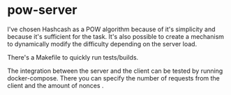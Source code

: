 # pow-server

I've chosen Hashcash as a POW algorithm because of it's simplicity and because it's sufficient for the task. It's also possible to create a mechanism to dynamically modify the difficulty depending on the server load.

There's a Makefile to quickly run tests/builds.

The integration between the server and the client can be tested by running docker-compose. There you can specify the number of requests from the client and the amount of nonces .